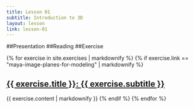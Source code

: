 ```yaml
---
title: Lesson 01
subtitle: Introduction to 3D
layout: lesson
link: lesson-01
---
```


##Presentation
##Reading
##Exercise

 {% for exercise in site.exercises | markdownify %}
     {% if exercise.link == "maya-image-planes-for-modeling" | markdownify %}
      <h2><a href="{{ site.baseurl }}{{ exercise.url }}"><span class="exercise-title"> {{ exercise.title }}</span>: <span class="exercise-subtitle"> {{ exercise.subtitle }}</span></a></h2>
      {{ exercise.content | markdownify }}
     {% endif %}
  {% endfor %}
